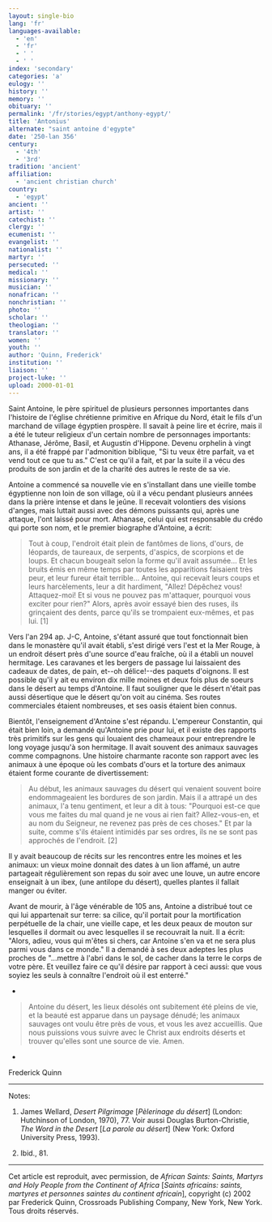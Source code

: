 ```yaml
---
layout: single-bio
lang: 'fr'
languages-available:
  - 'en'
  - 'fr'
  - ' '
  - ' '
index: 'secondary'
categories: 'a'
eulogy: ''
history: ''
memory: ''
obituary: ''
permalink: '/fr/stories/egypt/anthony-egypt/'
title: 'Antonius'
alternate: "saint antoine d'egypte"
date: '250-lan 356'
century:
  - '4th'
  - '3rd'
tradition: 'ancient'
affiliation:
  - 'ancient christian church'
country:
  - 'egypt'
ancient: ''
artist: ''
catechist: ''
clergy: ''
ecumenist: ''
evangelist: ''
nationalist: ''
martyr: ''
persecuted: ''
medical: ''
missionary: ''
musician: ''
nonafrican: ''
nonchristian: ''
photo: ''
scholar: ''
theologian: ''
translator: ''
women: ''
youth: ''
author: 'Quinn, Frederick'
institution: ''
liaison: ''
project-luke: ''
upload: 2000-01-01
---
```



Saint Antoine, le père spirituel de plusieurs personnes importantes dans l'histoire de l'église chrétienne primitive en Afrique du Nord, était le fils d'un marchand de village égyptien prospère. Il savait à peine lire et écrire, mais il a été le tuteur religieux d'un certain nombre de personnages importants: Athanase, Jérôme, Basil, et Augustin d'Hippone. Devenu orphelin à vingt ans, il a été frappé par l'admonition biblique, "Si tu veux être parfait, va et vend tout ce que tu as." C'est ce qu'il a fait, et par la suite il a vécu des produits de son jardin et de la charité des autres le reste de sa vie.

Antoine a commencé sa nouvelle vie en s'installant dans une vieille tombe égyptienne non loin de son village, où il a vécu pendant plusieurs années dans la prière intense et dans le jeûne. Il recevait volontiers des visions d'anges, mais luttait aussi avec des démons puissants qui, après une attaque, l'ont laissé pour mort. Athanase, celui qui est responsable du crédo qui porte son nom, et le premier biographe d'Antoine, a écrit:

> Tout à coup, l'endroit était plein de fantômes de lions, d'ours, de léopards, de taureaux, de serpents, d'aspics, de scorpions et de loups. Et chacun bougeait selon la forme qu'il avait assumée... Et les bruits émis en même temps par toutes les apparitions faisaient très peur, et leur fureur était terrible... Antoine, qui recevait leurs coups et leurs harcèlements, leur a dit hardiment, "Allez! Dépêchez vous! Attaquez-moi! Et si vous ne pouvez pas m'attaquer, pourquoi vous exciter pour rien?" Alors, après avoir essayé bien des ruses, ils grinçaient des dents, parce qu'ils se trompaient eux-mêmes, et pas lui. [1]

Vers l'an 294 ap. J-C, Antoine, s'étant assuré que tout fonctionnait bien dans le monastère qu'il avait établi, s'est dirigé vers l'est et la Mer Rouge, à un endroit désert près d'une source d'eau fraîche, où il a établi un nouvel hermitage. Les caravanes et les bergers de passage lui laissaient des cadeaux de dates, de pain, et--oh d&eacute;lice!--des paquets d'oignons. Il est possible qu'il y ait eu environ dix mille moines et deux fois plus de soeurs dans le désert au temps d'Antoine. Il faut souligner que le désert n'était pas aussi désertique que le désert qu'on voit au cinéma. Ses routes commerciales étaient nombreuses, et ses oasis étaient bien connus.

Bientôt, l'enseignement d'Antoine s'est répandu. L'empereur Constantin, qui était bien loin, a demandé qu'Antoine prie pour lui, et il existe des rapports très primitifs sur les gens qui louaient des chameaux pour entreprendre le long voyage jusqu'à son hermitage. Il avait souvent des animaux sauvages comme compagnons. Une histoire charmante raconte son rapport avec les animaux à une époque où les combats d'ours et la torture des animaux étaient forme courante de divertissement:

> Au début, les animaux sauvages du désert qui venaient souvent boire endommageaient les bordures de son jardin. Mais il a attrapé un des animaux, l'a tenu gentiment, et leur a dit à tous: "Pourquoi est-ce que vous me faites du mal quand je ne vous ai rien fait? Allez-vous-en, et au nom du Seigneur, ne revenez pas près de ces choses." Et par la suite, comme s'ils étaient intimidés par ses ordres, ils ne se sont pas approchés de l'endroit. [2]

Il y avait beaucoup de récits sur les rencontres entre les moines et les animaux: un vieux moine donnait des dates à un lion affamé, un autre partageait régulièrement son repas du soir avec une louve, un autre encore enseignait à un ibex, (une antilope du désert), quelles plantes il fallait manger ou éviter.

Avant de mourir, à l'âge vénérable de 105 ans, Antoine a distribué tout ce qui lui appartenait sur terre: sa cilice, qu'il portait pour la mortification perpétuelle de la chair, une vieille cape, et les deux peaux de mouton sur lesquelles il dormait ou avec lesquelles il se recouvrait la nuit. Il a écrit: "Alors, adieu, vous qui m'êtes si chers, car Antoine s'en va et ne sera plus parmi vous dans ce monde." Il a demandé à ses deux adeptes les plus proches de "...mettre à l'abri dans le sol, de cacher dans la terre le corps de votre père. Et veuillez faire ce qu'il désire par rapport à ceci aussi: que vous soyiez les seuls à connaître l'endroit où il est enterré."

*
> Antoine du désert, les lieux désolés ont subitement été pleins de vie, et la beauté est apparue dans un paysage dénudé; les animaux sauvages ont voulu être près de vous, et vous les avez accueillis. Que nous puissions vous suivre avec le Christ aux endroits déserts et trouver qu'elles sont une source de vie. Amen.
*

Frederick Quinn

---

Notes:

1. James Wellard, *Desert Pilgrimage* [*Pèlerinage du désert*] (London: Hutchinson of London, 1970), 77. Voir aussi Douglas Burton-Christie, *The Word in the Desert* [*La parole au désert*] (New York: Oxford University Press, 1993).

2. Ibid., 81.

---

Cet article est reproduit, avec permission, de *African Saints: Saints, Martyrs and Holy People from the Continent of Africa* [*Saints africains: saints, martyres et personnes saintes du continent africain*], copyright (c) 2002 par Frederick Quinn, Crossroads Publishing Company, New York, New York. Tous droits réservés.
